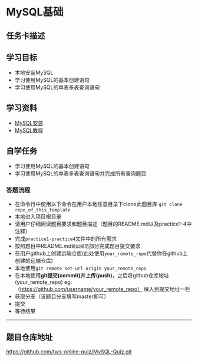 # MySQL基础

## 任务卡描述

## 学习目标
- 本地安装MySQL
- 学习使用MySQL的基本创建语句
- 学习使用MySQL的单表多表查询语句

## 学习资料
- [MySQL安装](https://www.mysql.com/downloads/)
- [MySQL教程](http://www.runoob.com/mysql/mysql-tutorial.html)


## 自学任务
- 学习使用MySQL的基本创建语句
- 学习使用MySQL的单表多表查询语句并完成所有查询题目

### 答题流程
- 在命令行中使用以下命令在用户本地任意目录下clone此题目库 `git clone repo_of_this_template`
- 本地进入项目根目录
- 请用户仔细阅读题目要求和题目描述（题目的README.md以及practice1-4中注释）
- 完成`practice1-practice4`文件中的所有需求
- 按照题目中README.md`输出规范`部分完成题目提交要求
- 在用户github上创建远端仓库(此处使用`your_remote_repo`代替你在github上创建的远端仓库)
- 本地使用`git remote set-url origin your_remote_repo`
- 在本地使用**git提交(commit)**并**上传(push)**，之后将github仓库地址(your_remote_repo) eg:（https://github.com/username/your_remote_repo） 填入到提交地址一栏 
- 获取分支（该题目分支填写master即可）
- 提交
- 等待结果
---------------------------------------------------------------------------


## 题目仓库地址
https://github.com/tws-online-quiz/MySQL-Quiz.git










